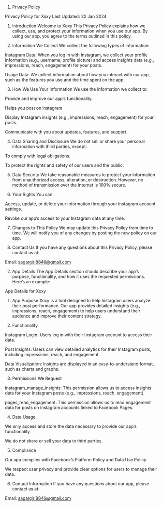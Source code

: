 1. Privacy Policy

Privacy Policy for Xoxy
Last Updated: 22 Jan 2024

1. Introduction
Welcome to Xoxy This Privacy Policy explains how we collect, use, and protect your information when you use our app. By using our app, you agree to the terms outlined in this policy.

2. Information We Collect
We collect the following types of information:

Instagram Data: When you log in with Instagram, we collect your profile information (e.g., username, profile picture) and access insights data (e.g., impressions, reach, engagement) for your posts.

Usage Data: We collect information about how you interact with our app, such as the features you use and the time spent on the app.

3. How We Use Your Information
We use the information we collect to:

Provide and improve our app’s functionality.

Helps you post on instagram

Display Instagram insights (e.g., impressions, reach, engagement) for your posts.

Communicate with you about updates, features, and support.

4. Data Sharing and Disclosure
We do not sell or share your personal information with third parties, except:

To comply with legal obligations.

To protect the rights and safety of our users and the public.

5. Data Security
We take reasonable measures to protect your information from unauthorized access, alteration, or destruction. However, no method of transmission over the internet is 100% secure.

6. Your Rights
You can:

Access, update, or delete your information through your Instagram account settings.

Revoke our app’s access to your Instagram data at any time.

7. Changes to This Policy
We may update this Privacy Policy from time to time. We will notify you of any changes by posting the new policy on our app.

8. Contact Us
If you have any questions about this Privacy Policy, please contact us at:

Email: sagargiri8846@gmail.com


2. App Details
The App Details section should describe your app’s purpose, functionality, and how it uses the requested permissions. Here’s an example:

App Details for Xoxy
1. App Purpose
Xoxy is a tool designed to help Instagram users analyze their post performance. Our app provides detailed insights (e.g., impressions, reach, engagement) to help users understand their audience and improve their content strategy.

2. Functionality

Instagram Login: Users log in with their Instagram account to access their data.

Post Insights: Users can view detailed analytics for their Instagram posts, including impressions, reach, and engagement.

Data Visualization: Insights are displayed in an easy-to-understand format, such as charts and graphs.

3. Permissions We Request

instagram_manage_insights: This permission allows us to access insights data for your Instagram posts (e.g., impressions, reach, engagement).

pages_read_engagement: This permission allows us to read engagement data for posts on Instagram accounts linked to Facebook Pages.

4. Data Usage

We only access and store the data necessary to provide our app’s functionality.

We do not share or sell your data to third parties.

5. Compliance

Our app complies with Facebook’s Platform Policy and Data Use Policy.

We respect user privacy and provide clear options for users to manage their data.

6. Contact Information
If you have any questions about our app, please contact us at:

Email: sagargiri8846@gmail.com
